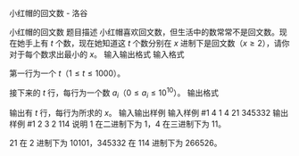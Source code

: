 



小红帽的回文数 - 洛谷














小红帽的回文数
题目描述
小红帽喜欢回文数，但生活中的数常常不是回文数。现在她手上有 $t$ 个数，现在她知道这 $t$ 个数分别在 $x$ 进制下是回文数（$x \ge 2$），请你对于每个数求出最小的 $x$。
输入输出格式
输入格式

第一行为一个 $t$（$1 \le t \le 1000$）。

接下来的 $t$ 行，每行为一个数 $a_i$（$0 \le a_i \le 10 ^ {10}$）。
输出格式

输出有 $t$ 行，每行为所求的 $x$。
输入输出样例
输入样例 #1
4
1
4
21
345332
输出样例 #1
2
3
2
114
说明
$1$ 在二进制下为 $1$，$4$ 在三进制下为 $11$。

$21$ 在 $2$ 进制下为 $10101$，$345332$ 在 $114$ 进制下为 $266526$。






